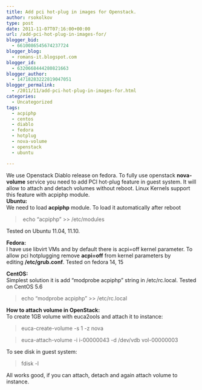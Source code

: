 ```yaml
---
title: Add pci hot-plug in images for Openstack.
author: rsokolkov
type: post
date: 2011-11-07T07:16:00+00:00
url: /add-pci-hot-plug-in-images-for/
blogger_bid:
  - 6610086545674237724
blogger_blog:
  - romans-it.blogspot.com
blogger_id:
  - 6320668444280821663
blogger_author:
  - 14718283222819047051
blogger_permalink:
  - /2011/11/add-pci-hot-plug-in-images-for.html
categories:
  - Uncategorized
tags:
  - acpiphp
  - centos
  - diablo
  - fedora
  - hotplug
  - nova-volume
  - openstack
  - ubuntu

---
```

<div dir="ltr" style="text-align: left;" trbidi="on">
  <div>
    We use Openstack Diablo release on fedora. To fully&nbsp;use openstack <b>nova-volume</b> service&nbsp;you&nbsp;need to add PCI hot-plug feature in guest system. It will allow to attach and detach volumes without reboot. Linux Kernels support this feature with acpiphp module.
  </div>
  
  <div>
  </div>
  
  <div>
    <b>Ubuntu:</b>
  </div>
  
  <div>
    We need to load <b>acpiphp</b> module. To load it automatically after reboot
  </div>
  
  <blockquote class="tr_bq">
    <p>
      &nbsp;echo &#8220;acpiphp&#8221; >> /etc/modules
    </p>
  </blockquote>
  
  <p>
    Tested on Ubuntu 11.04, 11.10.
  </p>
  
  <p>
    <b>Fedora:</b><br /> I have use libvirt VMs and&nbsp;by default there is&nbsp;acpi=off kernel parameter. To allow pci hotplugging remove <b>acpi=off</b> from kernel parameters by editing&nbsp;<b>/etc/grub.conf</b>. Tested on fedora 14, 15
  </p>
  
  <p>
    <b>CentOS:</b><br /> Simplest solution it is add&nbsp;&#8220;modprobe acpiphp&#8221; string in&nbsp;/etc/rc.local. Tested on CentOS 5.6
  </p>
  
  <blockquote class="tr_bq">
    <p>
      echo &#8220;modprobe acpiphp&#8221; >>&nbsp;/etc/rc.local
    </p>
  </blockquote>
  
  <p>
    <b>How to attach volume in OpenStack:</b><br /> To create 1GB volume with euca2ools and attach it to instance:
  </p>
  
  <blockquote class="tr_bq">
    <p>
      euca-create-volume -s 1 -z nova
    </p>
  </blockquote>
  
  <blockquote class="tr_bq">
    <p>
      euca-attach-volume -i i-00000043 -d /dev/vdb vol-00000003&nbsp;
    </p>
  </blockquote>
  
  <p>
    To see disk in guest system:
  </p>
  
  <blockquote class="tr_bq">
    <p>
      fdisk -l&nbsp;
    </p>
  </blockquote>
  
  <div>
    All works good, if you can attach, detach and again attach volume to instance.
  </div>
</div>